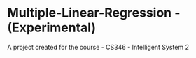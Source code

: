 # Multiple-Linear-Regression - (Experimental)
A project created for the course - CS346 - Intelligent System 2
